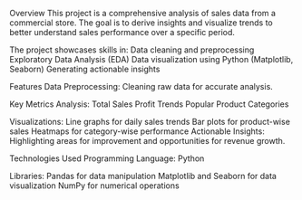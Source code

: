 Overview
This project is a comprehensive analysis of sales data from a commercial store. The goal is to derive insights and visualize trends to better understand sales performance over a specific period.

The project showcases skills in:
Data cleaning and preprocessing
Exploratory Data Analysis (EDA)
Data visualization using Python (Matplotlib, Seaborn)
Generating actionable insights

Features
Data Preprocessing: Cleaning raw data for accurate analysis.

Key Metrics Analysis:
Total Sales
Profit Trends
Popular Product Categories

Visualizations:
Line graphs for daily sales trends
Bar plots for product-wise sales
Heatmaps for category-wise performance
Actionable Insights: Highlighting areas for improvement and opportunities for revenue growth.

Technologies Used
Programming Language: Python

Libraries:
Pandas for data manipulation
Matplotlib and Seaborn for data visualization
NumPy for numerical operations
